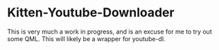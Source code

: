 # Kitten-Youtube-Downloader

This is very much a work in progress, and is an excuse for me to try out some QML.  This will likely be a wrapper for youtube-dl.
